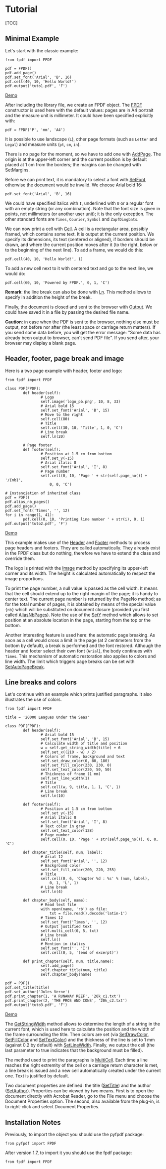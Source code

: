 # Tutorial #

[TOC]

## Minimal Example ##

Let's start with the classic example:

```
from fpdf import FPDF

pdf = FPDF()
pdf.add_page()
pdf.set_font('Arial', 'B', 16)
pdf.cell(40, 10, 'Hello World!')
pdf.output('tuto1.pdf', 'F')
```

[Demo](http://pyfpdf.googlecode.com/hg/tutorial/tuto1.pdf)

After including the library file, we create an FPDF object. The 
[FPDF](reference/FPDF.md) constructor is used here with the default values: 
pages are in A4 portrait and the measure unit is millimeter. It could have been
specified explicitly with:

```
pdf = FPDF('P', 'mm', 'A4')
```

It is possible to use landscape (`L`), other page formats (such as `Letter` and
 `Legal`) and measure units (`pt`, `cm`, `in`).

There is no page for the moment, so we have to add one with 
[AddPage](reference/AddPage.md). The origin is at the upper-left corner and the
current position is by default placed at 1 cm from the borders; the margins can
be changed with SetMargins.

Before we can print text, it is mandatory to select a font with 
[SetFont](reference/SetFont.md), otherwise the document would be invalid. We
choose Arial bold 16:

```
pdf.set_font('Arial', 'B', 16)
```

We could have specified italics with `I`, underlined with `U` or a regular font
with an empty string (or any combination). Note that the font size is given in
points, not millimeters (or another user unit); it is the only exception. The
other standard fonts are `Times`, `Courier`, `Symbol` and `ZapfDingbats`.

We can now print a cell with [Cell](reference/Cell.md). A cell is a rectangular
area, possibly framed, which contains some text. It is output at the current
position. We specify its dimensions, its text (centered or aligned), if borders
should be drawn, and where the current position moves after it (to the right,
below or to the beginning of the next line). To add a frame, we would do this:

```
pdf.cell(40, 10, 'Hello World!', 1)
```

To add a new cell next to it with centered text and go to the next line, we
would do:

```
pdf.cell(60, 10, 'Powered by FPDF.', 0, 1, 'C')
```

**Remark**: the line break can also be done with [Ln](reference/Ln.md). This
method allows to specify in addition the height of the break.

Finally, the document is closed and sent to the browser with
[Output](reference/Output.md). We could have saved it in a file by passing the
desired file name.

**Caution**: in case when the PDF is sent to the browser, nothing else must be
output, not before nor after (the least space or carriage return matters).
If you send some data before, you will get the error message: "Some data has
already been output to browser, can't send PDF file". If you send after, your
browser may display a blank page.

## Header, footer, page break and image ##

Here is a two page example with header, footer and logo:

```
from fpdf import FPDF

class PDF(FPDF):
        def header(self):
                # Logo
                self.image('logo_pb.png', 10, 8, 33)
                # Arial bold 15
                self.set_font('Arial', 'B', 15)
                # Move to the right
                self.cell(80)
                # Title
                self.cell(30, 10, 'Title', 1, 0, 'C')
                # Line break
                self.ln(20)

        # Page footer
        def footer(self):
                # Position at 1.5 cm from bottom
                self.set_y(-15)
                # Arial italic 8
                self.set_font('Arial', 'I', 8)
                # Page number
                self.cell(0, 10, 'Page ' + str(self.page_no()) + '/{nb}', 
                    0, 0, 'C')

# Instanciation of inherited class
pdf = PDF()
pdf.alias_nb_pages()
pdf.add_page()
pdf.set_font('Times', '', 12)
for i in range(1, 41):
        pdf.cell(0, 10, 'Printing line number ' + str(i), 0, 1)
pdf.output('tuto2.pdf', 'F')
```

[Demo](http://pyfpdf.googlecode.com/hg/tutorial/tuto2.pdf)

This example makes use of the [Header](reference/Header.md) and 
[Footer](reference/Footer.md) methods to process page headers and footers. They
are called automatically. They already exist in the FPDF class but do nothing,
therefore we have to extend the class and override them.

The logo is printed with the [Image](reference/Image.md) method by specifying
its upper-left corner and its width. The height is calculated automatically to
respect the image proportions.

To print the page number, a null value is passed as the cell width. It means
that the cell should extend up to the right margin of the page; it is handy to
center text. The current page number is returned by the PageNo method; as for
the total number of pages, it is obtained by means of the special value `{nb}`
which will be substituted on document closure (provided you first called 
[AliasNbPages](reference/AliasNbPages.md)).
Note the use of the [SetY](reference/SetY.md) method which allows to set
position at an absolute location in the page, starting from the top or the
bottom.

Another interesting feature is used here: the automatic page breaking. As soon
as a cell would cross a limit in the page (at 2 centimeters from the bottom by
default), a break is performed and the font restored. Although the header and
footer select their own font (`Arial`), the body continues with `Times`. This
mechanism of automatic restoration also applies to colors and line width. The
limit which triggers page breaks can be set with 
[SetAutoPageBreak](reference/SetAutoPageBreak.md).


## Line breaks and colors ##

Let's continue with an example which prints justified paragraphs. It also
illustrates the use of colors.

```
from fpdf import FPDF

title = '20000 Leagues Under the Seas'

class PDF(FPDF):
        def header(self):
                # Arial bold 15
                self.set_font('Arial', 'B', 15)
                # Calculate width of title and position
                w = self.get_string_width(title) + 6
                self.set_x((210 - w) / 2)
                # Colors of frame, background and text
                self.set_draw_color(0, 80, 180)
                self.set_fill_color(230, 230, 0)
                self.set_text_color(220, 50, 50)
                # Thickness of frame (1 mm)
                self.set_line_width(1)
                # Title
                self.cell(w, 9, title, 1, 1, 'C', 1)
                # Line break
                self.ln(10)

        def footer(self):
                # Position at 1.5 cm from bottom
                self.set_y(-15)
                # Arial italic 8
                self.set_font('Arial', 'I', 8)
                # Text color in gray
                self.set_text_color(128)
                # Page number
                self.cell(0, 10, 'Page ' + str(self.page_no()), 0, 0, 'C')

        def chapter_title(self, num, label):
                # Arial 12
                self.set_font('Arial', '', 12)
                # Background color
                self.set_fill_color(200, 220, 255)
                # Title
                self.cell(0, 6, 'Chapter %d : %s' % (num, label), 
                    0, 1, 'L', 1)
                # Line break
                self.ln(4)

        def chapter_body(self, name):
                # Read text file
                with open(name, 'rb') as file:
                    txt = file.read().decode('latin-1')
                # Times 12
                self.set_font('Times', '', 12)
                # Output justified text
                self.multi_cell(0, 5, txt)
                # Line break
                self.ln()
                # Mention in italics
                self.set_font('', 'I')
                self.cell(0, 5, '(end of excerpt)')

        def print_chapter(self, num, title,name):
                self.add_page()
                self.chapter_title(num, title)
                self.chapter_body(name)

pdf = PDF()
pdf.set_title(title)
pdf.set_author('Jules Verne')
pdf.print_chapter(1, 'A RUNAWAY REEF', '20k_c1.txt')
pdf.print_chapter(2, 'THE PROS AND CONS', '20k_c2.txt')
pdf.output('tuto3.pdf', 'F')
```

[Demo](http://pyfpdf.googlecode.com/hg/tutorial/tuto3.pdf)

The [GetStringWidth](reference/GetStringWidth.md) method allows to determine
the length of a string in the current font, which is used here to calculate the
position and the width of the frame surrounding the title. Then colors are set
(via [SetDrawColor](reference/SetDrawColor.md), 
[SetFillColor](reference/SetFillColor.md) and 
[SetTextColor](reference/SetTextColor.md)) and the thickness of the line is set
to 1 mm (against 0.2 by default) with
[SetLineWidth](reference/SetLineWidth.md). Finally, we output the cell (the
last parameter to true indicates that the background must be filled).

The method used to print the paragraphs is [MultiCell](reference/MultiCell.md).
Each time a line reaches the right extremity of the cell or a carriage return
character is met, a line break is issued and a new cell automatically created
under the current one. Text is justified by default.

Two document properties are defined: the title 
([SetTitle](reference/SetTitle.md)) and the author 
([SetAuthor](reference/SetAuthor.md)). Properties can be viewed by two means.
First is to open the document directly with Acrobat Reader, go to the File menu
and choose the Document Properties option. The second, also available from the
plug-in, is to right-click and select Document Properties.

## Installation Notes ##

Previously, to import the object you should use the pyfpdf package:

```
from pyfpdf import FPDF
```

After version 1.7, to import it you should use the fpdf package:

```
from fpdf import FPDF
```



